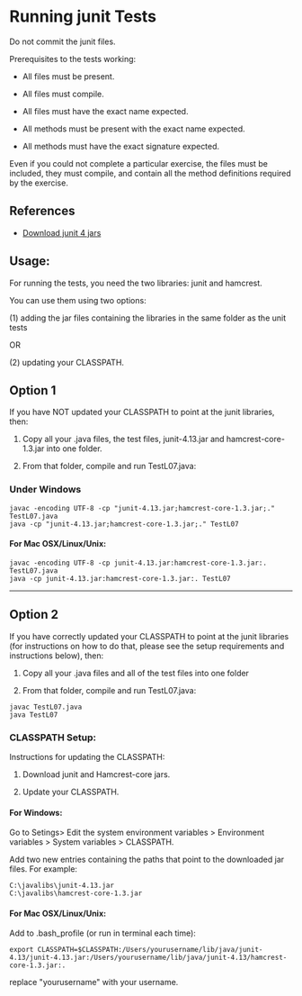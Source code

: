 
# Running junit Tests

Do not commit the junit files.

Prerequisites to the tests working:

* All files must be present.

* All files must compile.

* All files must have the exact name expected.

* All methods must be present with the exact name expected.

* All methods must have the exact signature expected.

Even if you could not complete a particular exercise, the files
must be included, they must compile, and contain all the method
definitions required by the exercise.

## References

* [Download junit 4 jars](https://github.com/junit-team/junit4/wiki/Download-and-Install)


## Usage:

For running the tests, you need the two libraries: junit and hamcrest.

You can use them using two options:

(1) adding the jar files containing the libraries in the same folder as the unit tests

 OR

(2) updating your CLASSPATH.


## Option 1

If you have NOT updated your CLASSPATH to point at the junit libraries, then:

1. Copy all your .java files, the test files, junit-4.13.jar and hamcrest-core-1.3.jar into one folder.

2. From that folder, compile and run TestL07.java:


### Under Windows

```
javac -encoding UTF-8 -cp "junit-4.13.jar;hamcrest-core-1.3.jar;." TestL07.java
java -cp "junit-4.13.jar;hamcrest-core-1.3.jar;." TestL07
```

#### For Mac OSX/Linux/Unix:

```
javac -encoding UTF-8 -cp junit-4.13.jar:hamcrest-core-1.3.jar:. TestL07.java
java -cp junit-4.13.jar:hamcrest-core-1.3.jar:. TestL07
```



***

## Option 2

If you have correctly updated your CLASSPATH to point at the junit libraries (for instructions on how to do that, please see the setup requirements and instructions below), then:

1. Copy all your .java files and all of the test files into one folder

2. From that folder, compile and run TestL07.java:

```
javac TestL07.java
java TestL07
```


### CLASSPATH Setup:

Instructions for updating the CLASSPATH:

1. Download junit and Hamcrest-core jars.

2. Update your CLASSPATH.

#### For Windows:

Go to Setings> Edit the system environment variables > Environment variables > System variables > CLASSPATH.

Add two new entries containing the paths that point to the downloaded jar files. For example:

```
C:\javalibs\junit-4.13.jar
C:\javalibs\hamcrest-core-1.3.jar
```

#### For Mac OSX/Linux/Unix:

Add to .bash_profile (or run in terminal each time):

```
export CLASSPATH=$CLASSPATH:/Users/yourusername/lib/java/junit-4.13/junit-4.13.jar:/Users/yourusername/lib/java/junit-4.13/hamcrest-core-1.3.jar:.
```

replace "yourusername" with your username.
